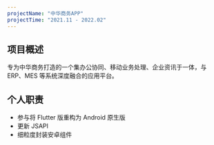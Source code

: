 ```yaml
---
projectName: "中华商务APP"
projectTime: "2021.11 - 2022.02"
---
```


## 项目概述

专为中华商务打造的一个集办公协同、移动业务处理、企业资讯于一体，与 ERP、MES 等系统深度融合的应用平台。

## 个人职责

- 参与将 Flutter 版重构为 Android 原生版
- 更新 JSAPI
- 细粒度封装安卓组件
